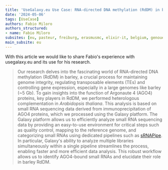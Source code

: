 ```yaml
---
title: 'UseGalaxy.eu Use Case: RNA-directed DNA methylation (RdDM) in barley'
date: '2024-05-06'
tags: [UseCase]
authors: Fabio Miloro
authors_structured:
- name: Fabio Miloro
subsites: [eu, pasteur, freiburg, erasmusmc, elixir-it, belgium, genouest]
main_subsite: eu
---
```


With this article we would like to share Fabio's experience with usegalaxy.eu and its use for his research.

>Our research delves into the fascinating world of RNA-directed DNA methylation (RdDM) in barley, a crucial process for maintaining genome integrity, regulating transposable elements (TEs) and controlling gene expression, especially in a large genomes like barley (~5 Gb). To gain insights into the function of Argonaute 4 (AGO4) proteins, key players in RdDM, we performed heterologous complementation in _Arabidopsis thaliana_. This analysis is based on small RNA sequencing data derived from immunoprecipitation of AGO4 proteins, which we processed using the Galaxy platform. The Galaxy platform allows us to efficiently analyze small RNA sequencing data by providing an easy-to-use environment for critical steps such as quality control, mapping to the reference genome, and categorizing small RNAs using dedicated pipelines such as [sRNAPipe](https://mobilednajournal.biomedcentral.com/articles/10.1186/s13100-018-0130-7). In particular, Galaxy's ability to analyze multiple libraries simultaneously within a single pipeline streamlines the process, enabling faster and more efficient data analysis. This robust workflow allows us to identify AGO4-bound small RNAs and elucidate their role in barley RdDM.
